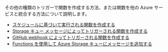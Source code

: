 その他の種類のトリガーで関数を作成する方法、または関数を他の Azure サービスと統合する方法について説明します。


+ [スケジュールに基づいて実行される関数を作成する](../articles/azure-functions/functions-create-scheduled-function.md) 
+ [Storage キュー メッセージによってトリガーされる関数を作成する](../articles/azure-functions/functions-create-storage-queue-triggered-function.md) 
+ [GitHub webhook によってトリガーされる関数を作成する](../articles/azure-functions/functions-create-github-webhook-triggered-function.md) 
+ [Functions を使用して Azure Storage キューにメッセージを追加する](../articles/azure-functions/functions-integrate-storage-queue-output-binding.md) 
